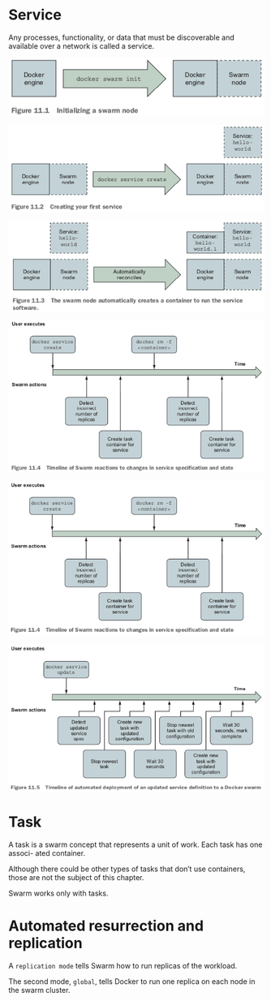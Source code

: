 
# Service

Any processes, functionality, or data that must be discoverable and available over a network is called a service.

![](image/swarm-init.png)

![](image/service.png)

![](image/container-to-run-service.png)

![](image/service-reaction.png)

![](image/timeline.png)

![](image/timeline2.png)

# Task

A task is a swarm concept that represents a unit of work. Each task has one associ- ated container. 

Although there could be other types of tasks that don’t use containers, those are not the subject of this chapter.

Swarm works only with tasks.
 
# Automated resurrection and replication

A `replication mode` tells Swarm how to run replicas of the workload.

The second mode, `global`, tells Docker to run one replica on each node in the swarm cluster.
